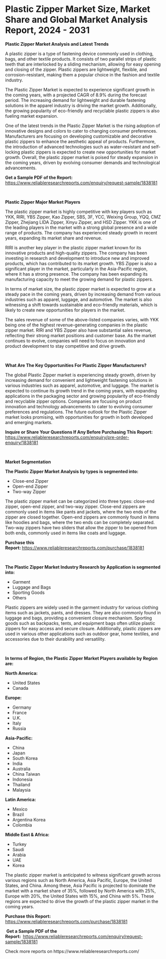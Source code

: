 <p><h1>Plastic Zipper Market Size, Market Share and Global Market Analysis Report, 2024 - 2031</h1></p><p><strong>Plastic Zipper Market Analysis and Latest Trends</strong></p>
<p><p>A plastic zipper is a type of fastening device commonly used in clothing, bags, and other textile products. It consists of two parallel strips of plastic teeth that are interlocked by a sliding mechanism, allowing for easy opening and closing of the zipper. Plastic zippers are lightweight, flexible, and corrosion-resistant, making them a popular choice in the fashion and textile industry.</p><p>The Plastic Zipper Market is expected to experience significant growth in the coming years, with a projected CAGR of 8.9% during the forecast period. The increasing demand for lightweight and durable fastening solutions in the apparel industry is driving the market growth. Additionally, the growing popularity of eco-friendly and recyclable plastic zippers is also fueling market expansion.</p><p>One of the latest trends in the Plastic Zipper Market is the rising adoption of innovative designs and colors to cater to changing consumer preferences. Manufacturers are focusing on developing customizable and decorative plastic zippers to enhance the aesthetic appeal of products. Furthermore, the introduction of advanced technologies such as water-resistant and self-locking plastic zippers is expected to create new opportunities for market growth. Overall, the plastic zipper market is poised for steady expansion in the coming years, driven by evolving consumer demands and technological advancements.</p></p>
<p><strong>Get a Sample PDF of the Report:&nbsp;</strong> <a href="https://www.reliableresearchreports.com/enquiry/request-sample/1838181">https://www.reliableresearchreports.com/enquiry/request-sample/1838181</a></p>
<p>&nbsp;</p>
<p><strong>Plastic Zipper Major Market Players</strong></p>
<p><p>The plastic zipper market is highly competitive with key players such as YKK, RIRI, YBS Zipper, Kao Zipper, SBS, 3F, YCC, Weixing Group, YQQ, CMZ Zipper, Zhejiang LIDA Zipper, Xinyu Zipper, and HSD Zipper. YKK is one of the leading players in the market with a strong global presence and a wide range of products. The company has experienced steady growth in recent years, expanding its market share and revenue.</p><p>RIRI is another key player in the plastic zipper market known for its innovative products and high-quality zippers. The company has been investing in research and development to introduce new and improved products, which has contributed to its market growth. YBS Zipper is also a significant player in the market, particularly in the Asia-Pacific region, where it has a strong presence. The company has been expanding its manufacturing capacity to meet the growing demand for plastic zippers.</p><p>In terms of market size, the plastic zipper market is expected to grow at a steady pace in the coming years, driven by increasing demand from various industries such as apparel, luggage, and automotive. The market is also witnessing a shift towards sustainable and eco-friendly materials, which is likely to create new opportunities for players in the market.</p><p>The sales revenue of some of the above-listed companies varies, with YKK being one of the highest revenue-generating companies in the plastic zipper market. RIRI and YBS Zipper also have substantial sales revenue, reflecting their strong market positions and customer base. As the market continues to evolve, companies will need to focus on innovation and product development to stay competitive and drive growth.</p></p>
<p>&nbsp;</p>
<p><strong>What Are The Key Opportunities For Plastic Zipper Manufacturers?</strong></p>
<p><p>The global Plastic Zipper market is experiencing steady growth, driven by increasing demand for convenient and lightweight fastening solutions in various industries such as apparel, automotive, and luggage. The market is expected to continue its growth trend in the coming years, with expanding applications in the packaging sector and growing popularity of eco-friendly and recyclable zipper options. Companies are focusing on product innovation and technology advancements to cater to evolving consumer preferences and regulations. The future outlook for the Plastic Zipper market looks promising, with opportunities for growth in both developed and emerging markets.</p></p>
<p><strong>Inquire or Share Your Questions If Any Before Purchasing This Report:</strong> <a href="https://www.reliableresearchreports.com/enquiry/pre-order-enquiry/1838181">https://www.reliableresearchreports.com/enquiry/pre-order-enquiry/1838181</a></p>
<p>&nbsp;</p>
<p><strong>Market Segmentation</strong></p>
<p><strong>The Plastic Zipper Market Analysis by types is segmented into:</strong></p>
<p><ul><li>Close-end Zipper</li><li>Open-end Zipper</li><li>Two-way Zipper</li></ul></p>
<p><p>The plastic zipper market can be categorized into three types: close-end zipper, open-end zipper, and two-way zipper. Close-end zippers are commonly used in items like pants and jackets, where the two ends of the zipper are closed together. Open-end zippers are commonly found in items like hoodies and bags, where the two ends can be completely separated. Two-way zippers have two sliders that allow the zipper to be opened from both ends, commonly used in items like coats and luggage.</p></p>
<p><strong>Purchase this Report:&nbsp;</strong><a href="https://www.reliableresearchreports.com/purchase/1838181">https://www.reliableresearchreports.com/purchase/1838181</a></p>
<p>&nbsp;</p>
<p><strong>The Plastic Zipper Market Industry Research by Application is segmented into:</strong></p>
<p><ul><li>Garment</li><li>Luggage and Bags</li><li>Sporting Goods</li><li>Others</li></ul></p>
<p><p>Plastic zippers are widely used in the garment industry for various clothing items such as jackets, pants, and dresses. They are also commonly found in luggage and bags, providing a convenient closure mechanism. Sporting goods such as backpacks, tents, and equipment bags often utilize plastic zippers for easy access and secure closure. Additionally, plastic zippers are used in various other applications such as outdoor gear, home textiles, and accessories due to their durability and versatility.</p></p>
<p>&nbsp;</p>
<p><strong>In terms of Region, the Plastic Zipper Market Players available by Region are:</strong></p>
<p>
    <p> <strong> North America: </strong>
        <ul>
            <li>United States</li>
            <li>Canada</li>
        </ul>
        </p> 
    <p> <strong> Europe: </strong>
        <ul>
            <li>Germany</li>
            <li>France</li>
            <li>U.K.</li>
            <li>Italy</li>
            <li>Russia</li>
        </ul>
        </p> 
    <p> <strong> Asia-Pacific: </strong>
        <ul>
            <li>China</li>
            <li>Japan</li>
            <li>South Korea</li>
            <li>India</li>
            <li>Australia</li>
            <li>China Taiwan</li>
            <li>Indonesia</li>
            <li>Thailand</li>
            <li>Malaysia</li>
        </ul>
        </p> 
    <p> <strong> Latin America: </strong>
        <ul>
            <li>Mexico</li>
            <li>Brazil</li>
            <li>Argentina Korea</li>
            <li>Colombia</li>
        </ul>
        </p> 
    <p> <strong> Middle East & Africa: </strong>
        <ul>
            <li>Turkey</li>
            <li>Saudi</li>
            <li>Arabia</li>
            <li>UAE</li>
            <li>Korea</li>
        </ul>
    </p>
    </p>
<p><p>The plastic zipper market is anticipated to witness significant growth across various regions such as North America, Asia Pacific, Europe, the United States, and China. Among these, Asia Pacific is projected to dominate the market with a market share of 35%, followed by North America with 25%, Europe with 20%, the United States with 15%, and China with 5%. These regions are expected to drive the growth of the plastic zipper market in the coming years.</p></p>
<p><strong>Purchase this Report: </strong><a href="https://www.reliableresearchreports.com/purchase/1838181">https://www.reliableresearchreports.com/purchase/1838181</a></p>
<p>&nbsp;<strong>Get a Sample PDF of the Report:&nbsp;&nbsp;</strong><a href="https://www.reliableresearchreports.com/enquiry/request-sample/1838181">https://www.reliableresearchreports.com/enquiry/request-sample/1838181</a></p>
<p><strong></strong></p>
<p>Check more reports on https://www.reliableresearchreports.com/</p>